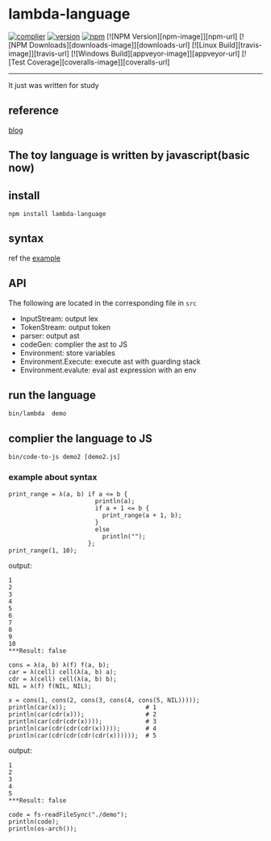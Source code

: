 # lambda-language
[![complier](https://img.shields.io/badge/lambda--langugage-complier-blue.svg)](https://github.com/yjhmelody/lambda-language)
[![version](https://img.shields.io/badge/version-0.3.1-blue.svg)](https://github.com/yjhmelody/lambda-language)
[![npm](https://img.shields.io/npm/dm/lambda-language.svg)](https://www.npmjs.com/package/lambda-language)
[![NPM Version][npm-image]][npm-url]
[![NPM Downloads][downloads-image]][downloads-url]
[![Linux Build][travis-image]][travis-url]
[![Windows Build][appveyor-image]][appveyor-url]
[![Test Coverage][coveralls-image]][coveralls-url]


---
It just was written for study

## reference

[blog](http://lisperator.net/pltut/eval1/play)

## The toy language is written by javascript(basic now)

## install

```
npm install lambda-language
```

## syntax

ref the [example](./bin/lambda)

## API

The following are located in the corresponding file in `src`

* InputStream: output lex
* TokenStream: output token
* parser: output ast
* codeGen: complier the ast to JS
* Environment: store variables
* Environment.Execute: execute ast with guarding stack 
* Environment.evalute: eval ast expression with an env


## run the language

```
bin/lambda  demo
```

## complier the language to JS

```
bin/code-to-js demo2 [demo2.js]
```

### example about syntax

```
print_range = λ(a, b) if a <= b {
                        println(a);
                        if a + 1 <= b {
                          print_range(a + 1, b);
                        } 
                        else 
                          println("");
                      };
print_range(1, 10);
```

output:

```
1
2
3
4
5
6
7
8
9 
10
***Result: false
```

```
cons = λ(a, b) λ(f) f(a, b);
car = λ(cell) cell(λ(a, b) a);
cdr = λ(cell) cell(λ(a, b) b);
NIL = λ(f) f(NIL, NIL);

x = cons(1, cons(2, cons(3, cons(4, cons(5, NIL)))));
println(car(x));                      # 1
println(car(cdr(x)));                 # 2
println(car(cdr(cdr(x))));            # 3
println(car(cdr(cdr(cdr(x)))));       # 4
println(car(cdr(cdr(cdr(cdr(x))))));  # 5
```

output:

```
1
2
3
4
5
***Result: false
```

```
code = fs-readFileSync("./demo");
println(code);
println(os-arch());
```